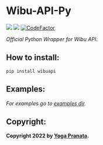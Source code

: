 # Wibu-API-Py
<img src='https://img.shields.io/github/repo-size/zYxDevs/wibu-api-py?style=flat-square'>  <img src='https://img.shields.io/github/languages/top/zYxDevs/wibu-api-py?style=flat-square'>  [![CodeFactor](https://www.codefactor.io/repository/github/zYxDevs/wibu-api-py/badge)](https://www.codefactor.io/repository/github/zYxDevs/wibu-api-py)

_Official Python Wrapper for Wibu API._

## How to install:
```
pip install wibuapi
```

## Examples:
_For examples go to [examples dir](https://github.com/zYxDevs/wibu-api-py/blob/main/examples)._

## Copyright:
**Copyright 2022 by [Yoga Pranata](https://t.me/Yoga_CIC).**
